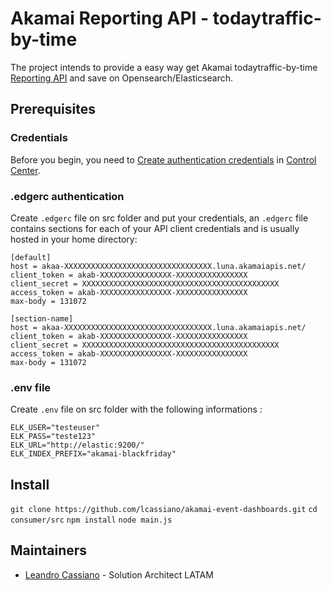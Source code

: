 # Akamai Reporting API - todaytraffic-by-time

The project intends to provide a easy way get Akamai todaytraffic-by-time [Reporting API](https://techdocs.akamai.com/reporting/reference/api) and save on Opensearch/Elasticsearch.

## Prerequisites

### Credentials

Before you begin, you need to [Create authentication credentials](https://techdocs.akamai.com/developer/docs/set-up-authentication-credentials) in [Control Center](https://control.akamai.com).

### .edgerc authentication

Create `.edgerc` file on src folder and put your credentials, an `.edgerc` file contains sections for each of your API client credentials and is usually hosted in your home directory:


```plaintext
[default]
host = akaa-XXXXXXXXXXXXXXXXXXXXXXXXXXXXXXXXX.luna.akamaiapis.net/
client_token = akab-XXXXXXXXXXXXXXXX-XXXXXXXXXXXXXXXX
client_secret = XXXXXXXXXXXXXXXXXXXXXXXXXXXXXXXXXXXXXXXXXXXX
access_token = akab-XXXXXXXXXXXXXXXX-XXXXXXXXXXXXXXXX
max-body = 131072

[section-name]
host = akaa-XXXXXXXXXXXXXXXXXXXXXXXXXXXXXXXXX.luna.akamaiapis.net/
client_token = akab-XXXXXXXXXXXXXXXX-XXXXXXXXXXXXXXXX
client_secret = XXXXXXXXXXXXXXXXXXXXXXXXXXXXXXXXXXXXXXXXXXXX
access_token = akab-XXXXXXXXXXXXXXXX-XXXXXXXXXXXXXXXX
max-body = 131072
```

### .env file

Create `.env` file on src folder with the following informations :

```plaintext
ELK_USER="testeuser"
ELK_PASS="teste123"
ELK_URL="http://elastic:9200/"
ELK_INDEX_PREFIX="akamai-blackfriday"
```

## Install

`git clone https://github.com/lcassiano/akamai-event-dashboards.git`
`cd consumer/src`
`npm install`
`node main.js`


## Maintainers

- [Leandro Cassiano](https://contacts.akamai.com/lcassian) - Solution Architect LATAM
